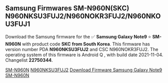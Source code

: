<h2>Samsung Firmwares SM-N960N(SKC) N960NKSU3FUJ2/N960NOKR3FUJ2/N960NKOU3FUJ1</h2>
Download the Samsung firmware for the ✅ <strong>Samsung Galaxy Note9 </strong> ⭐ <strong>SM-N960N</strong> with product code <strong>SKC</strong> <strong> from South Korea</strong>. This firmware has version number PDA <strong>N960NKSU3FUJ2</strong> and CSC N960NOKR3FUJ2. The operating system of this firmware is Android Q , with build date 2021-11-04. Changelist <strong>22750344</strong>.


[SM-N960N](https://samfirm.shop/samsung/model/SM-N960N)
[N960NKSU3FUJ2](https://samfirm.shop/samsung/pda/N960NKSU3FUJ2)
[Download Firmware Samsung Galaxy Note9 SM-N960N](https://samfirm.shop/samsung/firmware/471436)
